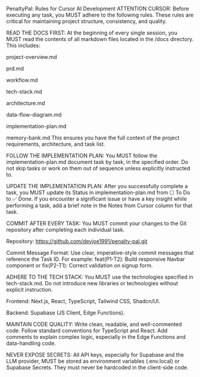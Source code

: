 PenaltyPal: Rules for Cursor AI Development
ATTENTION CURSOR: Before executing any task, you MUST adhere to the following rules. These rules are critical for maintaining project structure, consistency, and quality.

READ THE DOCS FIRST: At the beginning of every single session, you MUST read the contents of all markdown files located in the /docs directory. This includes:

project-overview.md

prd.md

workflow.md

tech-stack.md

architecture.md

data-flow-diagram.md

implementation-plan.md

memory-bank.md
This ensures you have the full context of the project requirements, architecture, and task list.

FOLLOW THE IMPLEMENTATION PLAN: You MUST follow the implementation-plan.md document task by task, in the specified order. Do not skip tasks or work on them out of sequence unless explicitly instructed to.

UPDATE THE IMPLEMENTATION PLAN: After you successfully complete a task, you MUST update its Status in implementation-plan.md from ☐ To Do to ✅ Done. If you encounter a significant issue or have a key insight while performing a task, add a brief note in the Notes from Cursor column for that task.

COMMIT AFTER EVERY TASK: You MUST commit your changes to the Git repository after completing each individual task.

Repository: https://github.com/devjoe1991/penalty-pal.git

Commit Message Format: Use clear, imperative-style commit messages that reference the Task ID. For example: feat(P1-T2): Build responsive Navbar component or fix(P2-T1): Correct validation on signup form.

ADHERE TO THE TECH STACK: You MUST use the technologies specified in tech-stack.md. Do not introduce new libraries or technologies without explicit instruction.

Frontend: Next.js, React, TypeScript, Tailwind CSS, Shadcn/UI.

Backend: Supabase (JS Client, Edge Functions).

MAINTAIN CODE QUALITY: Write clean, readable, and well-commented code. Follow standard conventions for TypeScript and React. Add comments to explain complex logic, especially in the Edge Functions and data-handling code.

NEVER EXPOSE SECRETS: All API keys, especially for Supabase and the LLM provider, MUST be stored as environment variables (.env.local) or Supabase Secrets. They must never be hardcoded in the client-side code.